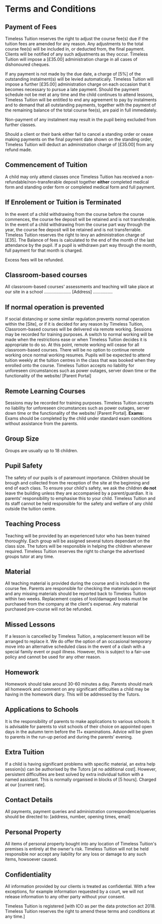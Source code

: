 # Terms and Conditions

## Payment of Fees

Timeless Tuition reserves the right to adjust the course fee(s) due if the tuition fees are amended for any reason. Any adjustments to the total course fee(s) will be included in, or deducted from, the final payment. Clients will be notified of any such adjustments as they occur. Timeless Tuition will impose a [£35.00] administration charge in all cases of dishonoured cheques.

If any payment is not made by the due date, a charge of [5%] of the outstanding instalment(s) will be levied automatically. Timeless Tuition will impose a further [£35.00] administration charge on each occasion that it becomes necessary to pursue a late payment. Should the payment schedule not be met at any time and the child continues to attend lessons, Timeless Tuition will be entitled to end any agreement to pay by instalments and to demand that all outstanding payments, together with the payment of the remaining balance of the total course fee(s), are paid in full immediately.

Non-payment of any instalment may result in the pupil being excluded from further classes.

Should a client or their bank either fail to cancel a standing order or cease making payments on the final payment date shown on the standing order, Timeless Tuition will deduct an administration charge of [£35.00] from any refund made.

## Commencement of Tuition

A child may only attend classes once Timeless Tuition has received a non-refundable/non-transferable deposit together **either** completed medical form and standing order form or completed medical form and full payment.

## If Enrolement or Tuition is Terminated

In the event of a child withdrawing from the course before the course commences, the course fee deposit will be retained and is not transferable. In the event of a child withdrawing from the course part way through the year, the course fee deposit will be retained and is not transferrable. Timeless Tuition reserves the right to levy an administration charge of [£35]. The Balance of fees is calculated to the end of the month of the last attendance by the pupil. If a pupil is withdrawn part way through the month, full payment for that month is charged.

Excess fees will be refunded.

## Classroom-based courses

All classroom-based courses' assessments and teaching will take place at our site in a school …………………. [Address] …………….

## If normal operation is prevented

If social distancing or some similar regulation prevents normal operation within the [Site], or if it is decided for any reason by Timeless Tuition, Classroom-based courses will be delivered via remote working. Sessions may be recorded for training purposes. A switch to normal working will be made when the restrictions ease or when Timeless Tuition decides it is appropriate to do so. At this point, remote working will cease for all classroom-based courses. There will be no option to continue remote working once normal working resumes. Pupils will be expected to attend tuition weekly at the tuition centres in the class that was booked when they enrolled onto the course. Timeless Tuition accepts no liability for unforeseen circumstances such as power outages, server down time or the functionality of the website/ [Parent Portal]

## Remote Learning Courses

Sessions may be recorded for training purposes. Timeless Tuition accepts no liability for unforeseen circumstances such as power outages, server down time or the functionality of the website/ [Parent Portal]. **Exams:** Exams should be completed by the child under standard exam conditions without assistance from the parents.

## Group Size

Groups are usually up to 18 children.

## Pupil Safety

The safety of our pupils is of paramount importance. Children should be brough and collected from the reception of the site at the beginning and end of each class. To ensure your child's safety, we ask the children **do not** leave the building unless they are accompanied by a parent/guardian. It is parents' responsibility to emphasise this to your child. Timeless Tuition and its staff cannot be held responsible for the safety and welfare of any child outside the tuition centre.

## Teaching Process

Teaching will be provided by an experienced tutor who has been trained thoroughly. Each group will be assigned several tutors dependant on the class size. The tutors will be responsible in helping the children whenever required. Timeless Tuition reserves the right to change the advertised groups tutor at any time.

## Material

All teaching material is provided during the course and is included in the course fee. Parents are responsible for checking the materials upon receipt and any missing materials should be reported back to Timeless Tuition within two weeks. Replacement copies of lost/damaged books must be purchased from the company at the client's expense. Any material purchased pre-course will not be refunded.

## Missed Lessons

If a lesson is cancelled by Timeless Tuition, a replacement lesson will be arranged to replace it. We do offer the option of an occasional temporary move into an alternative scheduled class in the event of a clash with a special family event or pupil illness. However, this is subject to a fair-use policy and cannot be used for any other reason.

## Homework

Homework should take around 30-60 minutes a day. Parents should mark all homework and comment on any significant difficulties a child may be having in the homework diary. This will be addressed by the Tutors.

## Applications to Schools

It is the responsibility of parents to make applications to various schools. It is advisable for parents to visit schools of their choice on appointed open days in the autumn term before the 11+ examinations. Advice will be given to parents in the run-up period and during the parents' evening.

## Extra Tuition

If a child is having significant problems with specific material, an extra help session(s) can be authorised by the Tutors [at no additional cost]. However, persistent difficulties are best solved by extra individual tuition with a named assistant. This is normally organised in blocks of [5 hours]. Charged at our [current rate].

## Contact Details

All payments, payment queries and administration correspondence/queries should be directed to: [address, number, opening times, email]

## Personal Property

All items of personal property bought into any location of Timeless Tuition's premises is entirely at the owner's risk. Timeless Tuition will not be held responsible nor accept any liability for any loss or damage to any such items, howsoever caused.

## Confidentiality

All information provided by our clients is treated as confidential. With a few exceptions, for example information requested by a court, we will not release information to any other party without your consent.

Timeless Tuition is registered [with ICO as per the data protection act 2018. Timeless Tuition reserves the right to amend these terms and conditions at any time.]
